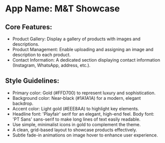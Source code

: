 # **App Name**: M&T Showcase

## Core Features:

- Product Gallery: Display a gallery of products with images and descriptions.
- Product Management: Enable uploading and assigning an image and description to each product.
- Contact Information: A dedicated section displaying contact information (Instagram, WhatsApp, address, etc.).

## Style Guidelines:

- Primary color: Gold (#FFD700) to represent luxury and sophistication.
- Background color: Near-black (#1A1A1A) for a modern, elegant backdrop.
- Accent color: Light gold (#EEE8AA) to highlight key elements.
- Headline font: 'Playfair' serif for an elegant, high-end feel. Body font: 'PT Sans' sans-serif to make long lines of text easily readable.
- Use simple, minimalist icons in gold to complement the theme.
- A clean, grid-based layout to showcase products effectively.
- Subtle fade-in animations on image hover to enhance user experience.